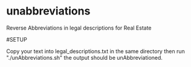 # unabbreviations
Reverse Abbreviations in legal descriptions for Real Estate

#SETUP

Copy your text into legal_descriptions.txt in the same directory then run "./unAbbreviations.sh" the output should be unAbbreviationed.
